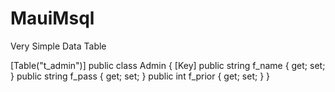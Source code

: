 # MauiMsql

Very Simple Data Table


[Table("t_admin")]
public class Admin
{
    [Key]
    public string f_name { get; set; }
    public string f_pass { get; set; }
    public int f_prior { get; set; }
}